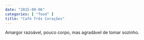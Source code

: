 ```yaml
---
date: "2015-09-06"
categories: [ "food" ]
title: "Café Três Corações"
---
```

Amargor razoável, pouco corpo, mas agradável de tomar sozinho.
